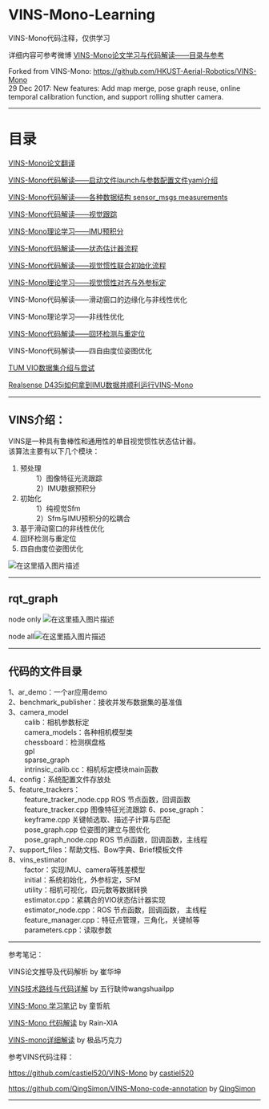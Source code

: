 # VINS-Mono-Learning

 VINS-Mono代码注释，仅供学习 

详细内容可参考微博
[VINS-Mono论文学习与代码解读——目录与参考](https://blog.csdn.net/qq_41839222/article/details/85793998)

Forked from VINS-Mono: https://github.com/HKUST-Aerial-Robotics/VINS-Mono  
29 Dec 2017: New features: Add map merge, pose graph reuse, online temporal calibration function, and support rolling shutter camera. 

---

# 目录

 [VINS-Mono论文翻译](https://blog.csdn.net/qq_41839222/article/details/85683373)

[VINS-Mono代码解读——启动文件launch与参数配置文件yaml介绍](https://blog.csdn.net/qq_41839222/article/details/86564879)


 [VINS-Mono代码解读——各种数据结构 sensor_msgs measurements](https://blog.csdn.net/qq_41839222/article/details/86030962)

 [VINS-Mono代码解读——视觉跟踪](https://blog.csdn.net/qq_41839222/article/details/85797156)

 [VINS-Mono理论学习——IMU预积分](https://blog.csdn.net/qq_41839222/article/details/86290941)

 [VINS-Mono代码解读——状态估计器流程](https://blog.csdn.net/qq_41839222/article/details/86293038)

 [VINS-Mono代码解读——视觉惯性联合初始化流程](https://blog.csdn.net/qq_41839222/article/details/88942414)

[VINS-Mono理论学习——视觉惯性对齐与外参标定](https://blog.csdn.net/qq_41839222/article/details/89106128)

 VINS-Mono代码解读——滑动窗口的边缘化与非线性优化

 VINS-Mono理论学习——非线性优化
 
 [VINS-Mono代码解读——回环检测与重定位](https://blog.csdn.net/qq_41839222/article/details/87878550)
 
 VINS-Mono代码解读——四自由度位姿图优化
 
 [TUM VIO数据集介绍与尝试](https://blog.csdn.net/qq_41839222/article/details/86180964)
 
  [Realsense D435i如何拿到IMU数据并顺利运行VINS-Mono](https://blog.csdn.net/qq_41839222/article/details/86552367)

---


## VINS介绍：

VINS是一种具有鲁棒性和通用性的单目视觉惯性状态估计器。  
该算法主要有以下几个模块：  
 1. 预处理  
&emsp; &emsp;1）图像特征光流跟踪  
&emsp; &emsp;2）IMU数据预积分  
 2. 初始化  
&emsp; &emsp;1）纯视觉Sfm  
&emsp; &emsp;2）Sfm与IMU预积分的松耦合  
 3. 基于滑动窗口的非线性优化  
 4. 回环检测与重定位  
 5. 四自由度位姿图优化  

![在这里插入图片描述](https://img-blog.csdnimg.cn/20190104194533165.png?x-oss-process=image/watermark,type_ZmFuZ3poZW5naGVpdGk,shadow_10,text_aHR0cHM6Ly9ibG9nLmNzZG4ubmV0L3FxXzQxODM5MjIy,size_16,color_FFFFFF,t_70)

----

## rqt_graph

node only
![在这里插入图片描述](https://img-blog.csdnimg.cn/20190108100859579.png?x-oss-process=image/watermark,type_ZmFuZ3poZW5naGVpdGk,shadow_10,text_aHR0cHM6Ly9ibG9nLmNzZG4ubmV0L3FxXzQxODM5MjIy,size_16,color_FFFFFF,t_70)


node all![在这里插入图片描述](https://img-blog.csdnimg.cn/20190108102632561.png?x-oss-process=image/watermark,type_ZmFuZ3poZW5naGVpdGk,shadow_10,text_aHR0cHM6Ly9ibG9nLmNzZG4ubmV0L3FxXzQxODM5MjIy,size_16,color_FFFFFF,t_70)

---

## 代码的文件目录

1、ar_demo：一个ar应用demo  
2、benchmark\_publisher：接收并发布数据集的基准值  
3、camera\_model  
&emsp; &emsp;calib：相机参数标定  
&emsp; &emsp;camera\_models：各种相机模型类  
&emsp; &emsp;chessboard：检测棋盘格  
&emsp; &emsp;gpl  
&emsp; &emsp;sparse\_graph  
&emsp; &emsp;intrinsic\_calib.cc：相机标定模块main函数  
4、config：系统配置文件存放处  
5、feature\_trackers：  
&emsp; &emsp;feature\_tracker\_node.cpp	ROS 节点函数，回调函数  
&emsp; &emsp;feature\_tracker.cpp	图像特征光流跟踪
6、pose\_graph：  
&emsp; &emsp;keyframe.cpp	关键帧选取、描述子计算与匹配   
&emsp; &emsp;pose\_graph.cpp 位姿图的建立与图优化  
&emsp; &emsp;pose\_graph\_node.cpp	ROS 节点函数，回调函数，主线程  
7、support\_files：帮助文档、Bow字典、Brief模板文件  
8、vins\_estimator   
&emsp; &emsp;factor：实现IMU、camera等残差模型  
&emsp; &emsp;initial：系统初始化，外参标定，SFM  
&emsp; &emsp;utility：相机可视化，四元数等数据转换  
&emsp;&emsp; estimator.cpp：紧耦合的VIO状态估计器实现  
&emsp;&emsp; estimator\_node.cpp：ROS 节点函数，回调函数， 主线程  
&emsp; &emsp;feature\_manager.cpp：特征点管理，三角化，关键帧等  
&emsp; &emsp;parameters.cpp：读取参数  

--------------------- 

参考笔记：

VINS论文推导及代码解析 by 崔华坤

[VINS技术路线与代码详解](https://blog.csdn.net/wangshuailpp/article/details/78461171) by 五行缺帅wangshuailpp

[VINS-Mono 学习笔记](https://zhuanlan.zhihu.com/p/36161028) by 童哲航

[VINS-Mono 代码解读](https://blog.csdn.net/u012871872/article/details/78128087?locationNum=8&fps=1) by  Rain-XIA

[VINS-mono详细解读](https://www.cnblogs.com/ilekoaiq/p/8836970.html)  by 极品巧克力

参考VINS代码注释：

https://github.com/castiel520/VINS-Mono	by [castiel520](https://github.com/castiel520)

https://github.com/QingSimon/VINS-Mono-code-annotation	by [QingSimon](https://github.com/QingSimon)

----
